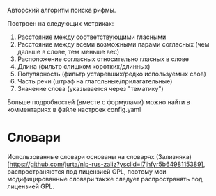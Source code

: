 Авторский алгоритм поиска рифмы.

Построен на следующих метриках:
1. Расстояние между соответствующими гласными
2. Расстояние между всеми возможными парами согласных (чем дальше в слове, тем меньше вес)
3. Расположение согласных относительно гласных в слове
4. Длина (фильтр слишком коротких/длинных)
5. Популярность (фильтр устаревших/редко используемых слов)
6. Часть речи (штраф на глагольные/прилагательные)
7. Значение слова (указывается через "тематику")

Больше подробностей (вместе с формулами) можно найти в комментариях в файле настроек config.yaml

# Словари
Использованные словари основаны на словарях (Зализняка)[https://github.com/jurta/nlp-rus-zaliz?ysclid=l7jhfyr5b6498115389], распространяются под лицензией GPL, поэтому мои модифицированные словари также следует распространять под лицензией GPL.